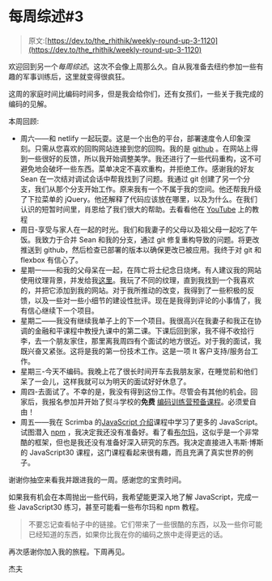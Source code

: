 # 每周综述#3

> 原文:[https://dev.to/the_rhithik/weekly-round-up-3-1120](https://dev.to/the_rhithik/weekly-round-up-3-1120)

欢迎回到另一个*每周综述*。这次不会像上周那么久。自从我准备去纽约参加一些有趣的军事训练后，这里就变得很疯狂。

这周的家庭时间比编码时间多，但是我会给你们，还有女孩们，一些关于我完成的编码的见解。

本周回顾:

*   周六——和 netlify 一起玩耍。这是一个出色的平台，部署速度令人印象深刻。只需从您喜欢的回购网站连接到您的回购。我的是 [github](https://github.com/) 。在网站上得到一些很好的反馈，所以我开始调整美学。我还进行了一些代码重构，这不可避免地会破坏一些东西。菜单决定不喜欢重构，并拒绝工作。感谢我的好友 Sean 在一次结对调试会话中帮我找到了问题。我通过 git 创建了另一个分支，我们从那个分支开始工作。原来我有一个不属于我的空间。他还帮我升级了下拉菜单的 jQuery。他还解释了代码应该放在哪里，以及为什么。在我们认识的短暂时间里，肖恩给了我们很大的帮助。去看看他在 [YouTube](https://www.youtube.com/channel/UCyH4i2twA5tdJhZVcSoNZRQ) 上的教程
*   周日-享受与家人在一起的时光。我们和我妻子的父母以及祖父母一起吃了午饭。我致力于合并 Sean 和我的分支，通过 git 修复重构导致的问题。将更改推送到 github，然后检查已部署的版本以确保更改已被应用。我终于对 git 和 flexbox 有信心了。
*   星期一——和我的父母呆在一起，在阵亡将士纪念日烧烤。有人建议我的网站使用纹理背景，并发给我[这里](https://transparenttextures.com/)。我玩了不同的纹理，直到我找到一个我喜欢的，并把它添加到我的网站。对于我所推动的改变，我得到了一些积极的反馈，以及一些对一些小细节的建设性批评。现在是我得到评论的小事情了，我有信心继续下一个项目。
*   星期二——我没有继续我单子上的下一个项目。我很高兴在我妻子和我正在协调的金融和平课程中教授九课中的第二课。下课后回到家，我不得不收拾行李，去一个朋友家住，那里离我周四有个面试的地方很近。对于我的面试，我既兴奋又紧张。这将是我的第一份技术工作。这是一项 It 客户支持/服务台工作。
*   星期三-今天不编码。我晚上花了很长时间开车去我朋友家，在睡觉前和他们呆了一会儿，这样我就可以为明天的面试好好休息了。
*   周四-去面试了。不幸的是，我没有得到这份工作。尽管会有其他的机会。回家后，我报名参加并开始了熨斗学校的**免费** [编码训练营预备课程](https://flatironschool.com/free-courses/coding-bootcamp-prep)。必须爱自由！
*   周五——我在 Scrimba 的[JavaScript 介绍](https://scrimba.com/g/gintrotojavascript)课程中学习了更多的 JavaScript。试图潜入 [npm](https://www.npmjs.com/) ，我决定我还没有准备好。看了看[布尔玛](https://bulma.io/)，这似乎是一个非常酷的框架，但也是我还没有准备好深入研究的东西。我决定直接进入韦斯·博斯的 JavaScript30 课程，这门课程看起来很有趣，而且充满了真实世界的例子。

谢谢你抽空来看我并跟进我的一周。感谢您的宝贵时间。

如果我有机会在本周抛出一些代码，我希望能更深入地了解 JavaScript，完成一些 JavaScript30 练习，甚至可能看一些布尔玛和 npm 教程。

> 不要忘记查看帖子中的链接。它们带来了一些很酷的东西，以及一些你可能已经知道的东西，如果你比我在你的编码之旅中走得更远的话。

再次感谢你加入我的旅程。下周再见。

杰夫
